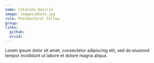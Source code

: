 ```yaml
---
name: Catalina Gaviria
image: images/photo.jpg
role: Postdoctoral Fellow
group: 
links:
  github:
  orcid: 
---
```


Lorem ipsum dolor sit amet, consectetur adipiscing elit, sed do eiusmod tempor incididunt ut labore et dolore magna aliqua.
